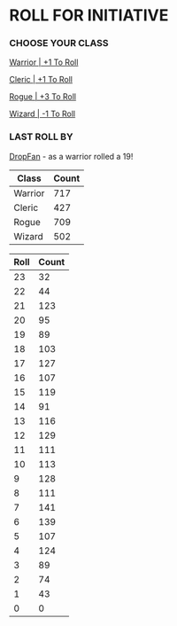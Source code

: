 # ROLL FOR INITIATIVE
### CHOOSE YOUR CLASS

[Warrior | +1 To Roll](https://github.com/benjaminsampica/benjaminsampica/issues/new?title=roll%7Cwarrior&body=Just+click+%27Submit+new+issue%27.)

[Cleric | +1 To Roll](https://github.com/benjaminsampica/benjaminsampica/issues/new?title=roll%7Ccleric&body=Just+click+%27Submit+new+issue%27.)

[Rogue | +3 To Roll](https://github.com/benjaminsampica/benjaminsampica/issues/new?title=roll%7Crogue&body=Just+click+%27Submit+new+issue%27.)

[Wizard | -1 To Roll](https://github.com/benjaminsampica/benjaminsampica/issues/new?title=roll%7Cwizard&body=Just+click+%27Submit+new+issue%27.)
### LAST ROLL BY
[DropFan](https://www.github.com/DropFan) - as a warrior rolled a 19!

|Class|Count|
|-|-|
|Warrior|717|
|Cleric|427|
|Rogue|709|
|Wizard|502|

|Roll|Count|
|-|-|
|23|32
|22|44
|21|123
|20|95
|19|89
|18|103
|17|127
|16|107
|15|119
|14|91
|13|116
|12|129
|11|111
|10|113
|9|128
|8|111
|7|141
|6|139
|5|107
|4|124
|3|89
|2|74
|1|43
|0|0
